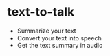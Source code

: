 # text-to-talk

- Summarize your text
- Convert your text into speech
- Get the text summary in audio

